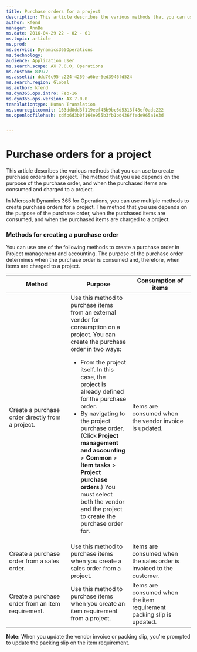 ```yaml
---
title: Purchase orders for a project
description: This article describes the various methods that you can use to create purchase orders for a project. The method that you use depends on the purpose of the purchase order, and when the purchased items are consumed and charged to a project.
author: kfend
manager: AnnBe
ms.date: 2016-04-29 22 - 02 - 01
ms.topic: article
ms.prod: 
ms.service: Dynamics365Operations
ms.technology: 
audience: Application User
ms.search.scope: AX 7.0.0, Operations
ms.custom: 83972
ms.assetid: ddd76c95-c224-4259-a6be-6ed3946fd524
ms.search.region: Global
ms.author: kfend
ms.dyn365.ops.intro: Feb-16
ms.dyn365.ops.version: AX 7.0.0
translationtype: Human Translation
ms.sourcegitcommit: 163dd8dd3f119eef45b9bc6d5313f48ef0adc222
ms.openlocfilehash: cdfb6d3b0f164e955b3fb1bd436ffede965a1e3d


---
```


# <a name="purchase-orders-for-a-project"></a>Purchase orders for a project

This article describes the various methods that you can use to create purchase orders for a project. The method that you use depends on the purpose of the purchase order, and when the purchased items are consumed and charged to a project.

In Microsoft Dynamics 365 for Operations, you can use multiple methods to create purchase orders for a project. The method that you use depends on the purpose of the purchase order, when the purchased items are consumed, and when the purchased items are charged to a project.

### <a name="methods-for-creating-a-purchase-order"></a>Methods for creating a purchase order

You can use one of the following methods to create a purchase order in Project management and accounting. The purpose of the purchase order determines when the purchase order is consumed and, therefore, when items are charged to a project.

<table>
<colgroup>
<col width="33%" />
<col width="33%" />
<col width="33%" />
</colgroup>
<thead>
<tr class="header">
<th>Method</th>
<th>Purpose</th>
<th>Consumption of items</th>
</tr>
</thead>
<tbody>
<tr class="odd">
<td>Create a purchase order directly from a project.</td>
<td>Use this method to purchase items from an external vendor for consumption on a project. You can create the purchase order in two ways:
<ul>
<li>From the project itself. In this case, the project is already defined for the purchase order.</li>
<li>By navigating to the project purchase order. (Click <strong>Project management and accounting</strong> &gt; <strong>Common</strong> &gt; <strong>Item tasks</strong> &gt; <strong>Project purchase orders</strong>.) You must select both the vendor and the project to create the purchase order for.</li>
</ul></td>
<td>Items are consumed when the vendor invoice is updated.</td>
</tr>
<tr class="even">
<td>Create a purchase order from a sales order.</td>
<td>Use this method to purchase items when you create a sales order from a project.</td>
<td>Items are consumed when the sales order is invoiced to the customer.</td>
</tr>
<tr class="odd">
<td>Create a purchase order from an item requirement.</td>
<td>Use this method to purchase items when you create an item requirement from a project.</td>
<td>Items are consumed when the item requirement packing slip is updated.</td>
</tr>
</tbody>
</table>

**Note:** When you update the vendor invoice or packing slip, you're prompted to update the packing slip on the item requirement.




<!--HONumber=Feb17_HO3-->


